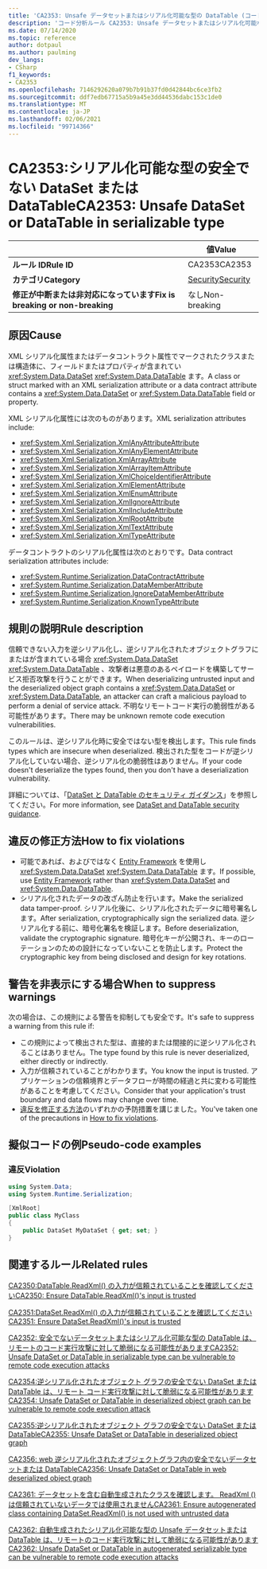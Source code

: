 ```yaml
---
title: 'CA2353: Unsafe データセットまたはシリアル化可能な型の DataTable (コード分析)'
description: 'コード分析ルール CA2353: Unsafe データセットまたはシリアル化可能な型の DataTable について説明します。'
ms.date: 07/14/2020
ms.topic: reference
author: dotpaul
ms.author: paulming
dev_langs:
- CSharp
f1_keywords:
- CA2353
ms.openlocfilehash: 7146292620a079b7b91b37fd0d42844bc6ce3fb2
ms.sourcegitcommit: ddf7edb67715a5b9a45e3dd44536dabc153c1de0
ms.translationtype: MT
ms.contentlocale: ja-JP
ms.lasthandoff: 02/06/2021
ms.locfileid: "99714366"
---
```

# <a name="ca2353-unsafe-dataset-or-datatable-in-serializable-type"></a><span data-ttu-id="42a92-103">CA2353:シリアル化可能な型の安全でない DataSet または DataTable</span><span class="sxs-lookup"><span data-stu-id="42a92-103">CA2353: Unsafe DataSet or DataTable in serializable type</span></span>

| | <span data-ttu-id="42a92-104">値</span><span class="sxs-lookup"><span data-stu-id="42a92-104">Value</span></span> |
|-|-|
| <span data-ttu-id="42a92-105">**ルール ID**</span><span class="sxs-lookup"><span data-stu-id="42a92-105">**Rule ID**</span></span> |<span data-ttu-id="42a92-106">CA2353</span><span class="sxs-lookup"><span data-stu-id="42a92-106">CA2353</span></span>|
| <span data-ttu-id="42a92-107">**カテゴリ**</span><span class="sxs-lookup"><span data-stu-id="42a92-107">**Category**</span></span> |[<span data-ttu-id="42a92-108">Security</span><span class="sxs-lookup"><span data-stu-id="42a92-108">Security</span></span>](security-warnings.md)|
| <span data-ttu-id="42a92-109">**修正が中断または非対応になっています**</span><span class="sxs-lookup"><span data-stu-id="42a92-109">**Fix is breaking or non-breaking**</span></span> |<span data-ttu-id="42a92-110">なし</span><span class="sxs-lookup"><span data-stu-id="42a92-110">Non-breaking</span></span>|

## <a name="cause"></a><span data-ttu-id="42a92-111">原因</span><span class="sxs-lookup"><span data-stu-id="42a92-111">Cause</span></span>

<span data-ttu-id="42a92-112">XML シリアル化属性またはデータコントラクト属性でマークされたクラスまたは構造体に、フィールドまたはプロパティが含まれてい <xref:System.Data.DataSet> <xref:System.Data.DataTable> ます。</span><span class="sxs-lookup"><span data-stu-id="42a92-112">A class or struct marked with an XML serialization attribute or a data contract attribute contains a <xref:System.Data.DataSet> or <xref:System.Data.DataTable> field or property.</span></span>

<span data-ttu-id="42a92-113">XML シリアル化属性には次のものがあります。</span><span class="sxs-lookup"><span data-stu-id="42a92-113">XML serialization attributes include:</span></span>

- <xref:System.Xml.Serialization.XmlAnyAttributeAttribute>
- <xref:System.Xml.Serialization.XmlAnyElementAttribute>
- <xref:System.Xml.Serialization.XmlArrayAttribute>
- <xref:System.Xml.Serialization.XmlArrayItemAttribute>
- <xref:System.Xml.Serialization.XmlChoiceIdentifierAttribute>
- <xref:System.Xml.Serialization.XmlElementAttribute>
- <xref:System.Xml.Serialization.XmlEnumAttribute>
- <xref:System.Xml.Serialization.XmlIgnoreAttribute>
- <xref:System.Xml.Serialization.XmlIncludeAttribute>
- <xref:System.Xml.Serialization.XmlRootAttribute>
- <xref:System.Xml.Serialization.XmlTextAttribute>
- <xref:System.Xml.Serialization.XmlTypeAttribute>

<span data-ttu-id="42a92-114">データコントラクトのシリアル化属性は次のとおりです。</span><span class="sxs-lookup"><span data-stu-id="42a92-114">Data contract serialization attributes include:</span></span>

- <xref:System.Runtime.Serialization.DataContractAttribute>
- <xref:System.Runtime.Serialization.DataMemberAttribute>
- <xref:System.Runtime.Serialization.IgnoreDataMemberAttribute>
- <xref:System.Runtime.Serialization.KnownTypeAttribute>

## <a name="rule-description"></a><span data-ttu-id="42a92-115">規則の説明</span><span class="sxs-lookup"><span data-stu-id="42a92-115">Rule description</span></span>

<span data-ttu-id="42a92-116">信頼できない入力を逆シリアル化し、逆シリアル化されたオブジェクトグラフにまたはが含まれている場合 <xref:System.Data.DataSet> <xref:System.Data.DataTable> 、攻撃者は悪意のあるペイロードを構築してサービス拒否攻撃を行うことができます。</span><span class="sxs-lookup"><span data-stu-id="42a92-116">When deserializing untrusted input and the deserialized object graph contains a <xref:System.Data.DataSet> or <xref:System.Data.DataTable>, an attacker can craft a malicious payload to perform a denial of service attack.</span></span> <span data-ttu-id="42a92-117">不明なリモートコード実行の脆弱性がある可能性があります。</span><span class="sxs-lookup"><span data-stu-id="42a92-117">There may be unknown remote code execution vulnerabilities.</span></span>

<span data-ttu-id="42a92-118">このルールは、逆シリアル化時に安全ではない型を検出します。</span><span class="sxs-lookup"><span data-stu-id="42a92-118">This rule finds types which are insecure when deserialized.</span></span> <span data-ttu-id="42a92-119">検出された型をコードが逆シリアル化していない場合、逆シリアル化の脆弱性はありません。</span><span class="sxs-lookup"><span data-stu-id="42a92-119">If your code doesn't deserialize the types found, then you don't have a deserialization vulnerability.</span></span>

<span data-ttu-id="42a92-120">詳細については、「[DataSet と DataTable のセキュリティ ガイダンス](../../../framework/data/adonet/dataset-datatable-dataview/security-guidance.md)」を参照してください。</span><span class="sxs-lookup"><span data-stu-id="42a92-120">For more information, see [DataSet and DataTable security guidance](../../../framework/data/adonet/dataset-datatable-dataview/security-guidance.md).</span></span>

## <a name="how-to-fix-violations"></a><span data-ttu-id="42a92-121">違反の修正方法</span><span class="sxs-lookup"><span data-stu-id="42a92-121">How to fix violations</span></span>

- <span data-ttu-id="42a92-122">可能であれば、およびではなく [Entity Framework](/ef/) を使用し <xref:System.Data.DataSet> <xref:System.Data.DataTable> ます。</span><span class="sxs-lookup"><span data-stu-id="42a92-122">If possible, use [Entity Framework](/ef/) rather than <xref:System.Data.DataSet> and <xref:System.Data.DataTable>.</span></span>
- <span data-ttu-id="42a92-123">シリアル化されたデータの改ざん防止を行います。</span><span class="sxs-lookup"><span data-stu-id="42a92-123">Make the serialized data tamper-proof.</span></span> <span data-ttu-id="42a92-124">シリアル化後に、シリアル化されたデータに暗号署名します。</span><span class="sxs-lookup"><span data-stu-id="42a92-124">After serialization, cryptographically sign the serialized data.</span></span> <span data-ttu-id="42a92-125">逆シリアル化する前に、暗号化署名を検証します。</span><span class="sxs-lookup"><span data-stu-id="42a92-125">Before deserialization, validate the cryptographic signature.</span></span> <span data-ttu-id="42a92-126">暗号化キーが公開され、キーのローテーションのための設計になっていないことを防止します。</span><span class="sxs-lookup"><span data-stu-id="42a92-126">Protect the cryptographic key from being disclosed and design for key rotations.</span></span>

## <a name="when-to-suppress-warnings"></a><span data-ttu-id="42a92-127">警告を非表示にする場合</span><span class="sxs-lookup"><span data-stu-id="42a92-127">When to suppress warnings</span></span>

<span data-ttu-id="42a92-128">次の場合は、この規則による警告を抑制しても安全です。</span><span class="sxs-lookup"><span data-stu-id="42a92-128">It's safe to suppress a warning from this rule if:</span></span>

- <span data-ttu-id="42a92-129">この規則によって検出された型は、直接的または間接的に逆シリアル化されることはありません。</span><span class="sxs-lookup"><span data-stu-id="42a92-129">The type found by this rule is never deserialized, either directly or indirectly.</span></span>
- <span data-ttu-id="42a92-130">入力が信頼されていることがわかります。</span><span class="sxs-lookup"><span data-stu-id="42a92-130">You know the input is trusted.</span></span> <span data-ttu-id="42a92-131">アプリケーションの信頼境界とデータフローが時間の経過と共に変わる可能性があることを考慮してください。</span><span class="sxs-lookup"><span data-stu-id="42a92-131">Consider that your application's trust boundary and data flows may change over time.</span></span>
- <span data-ttu-id="42a92-132">[違反を修正する方法](#how-to-fix-violations)のいずれかの予防措置を講じました。</span><span class="sxs-lookup"><span data-stu-id="42a92-132">You've taken one of the precautions in [How to fix violations](#how-to-fix-violations).</span></span>

## <a name="pseudo-code-examples"></a><span data-ttu-id="42a92-133">擬似コードの例</span><span class="sxs-lookup"><span data-stu-id="42a92-133">Pseudo-code examples</span></span>

### <a name="violation"></a><span data-ttu-id="42a92-134">違反</span><span class="sxs-lookup"><span data-stu-id="42a92-134">Violation</span></span>

```csharp
using System.Data;
using System.Runtime.Serialization;

[XmlRoot]
public class MyClass
{
    public DataSet MyDataSet { get; set; }
}
```

## <a name="related-rules"></a><span data-ttu-id="42a92-135">関連するルール</span><span class="sxs-lookup"><span data-stu-id="42a92-135">Related rules</span></span>

[<span data-ttu-id="42a92-136">CA2350:DataTable.ReadXml() の入力が信頼されていることを確認してください</span><span class="sxs-lookup"><span data-stu-id="42a92-136">CA2350: Ensure DataTable.ReadXml()'s input is trusted</span></span>](ca2350.md)

[<span data-ttu-id="42a92-137">CA2351:DataSet.ReadXml() の入力が信頼されていることを確認してください</span><span class="sxs-lookup"><span data-stu-id="42a92-137">CA2351: Ensure DataSet.ReadXml()'s input is trusted</span></span>](ca2351.md)

[<span data-ttu-id="42a92-138">CA2352: 安全でないデータセットまたはシリアル化可能な型の DataTable は、リモートのコード実行攻撃に対して脆弱になる可能性があります</span><span class="sxs-lookup"><span data-stu-id="42a92-138">CA2352: Unsafe DataSet or DataTable in serializable type can be vulnerable to remote code execution attacks</span></span>](ca2352.md)

[<span data-ttu-id="42a92-139">CA2354:逆シリアル化されたオブジェクト グラフの安全でない DataSet または DataTable は、リモート コード実行攻撃に対して脆弱になる可能性があります</span><span class="sxs-lookup"><span data-stu-id="42a92-139">CA2354: Unsafe DataSet or DataTable in deserialized object graph can be vulnerable to remote code execution attack</span></span>](ca2354.md)

[<span data-ttu-id="42a92-140">CA2355:逆シリアル化されたオブジェクト グラフの安全でない DataSet または DataTable</span><span class="sxs-lookup"><span data-stu-id="42a92-140">CA2355: Unsafe DataSet or DataTable in deserialized object graph</span></span>](ca2355.md)

[<span data-ttu-id="42a92-141">CA2356: web 逆シリアル化されたオブジェクトグラフ内の安全でないデータセットまたは DataTable</span><span class="sxs-lookup"><span data-stu-id="42a92-141">CA2356: Unsafe DataSet or DataTable in web deserialized object graph</span></span>](ca2356.md)

[<span data-ttu-id="42a92-142">CA2361: データセットを含む自動生成されたクラスを確認します。 ReadXml () は信頼されていないデータでは使用されません</span><span class="sxs-lookup"><span data-stu-id="42a92-142">CA2361: Ensure autogenerated class containing DataSet.ReadXml() is not used with untrusted data</span></span>](ca2361.md)

[<span data-ttu-id="42a92-143">CA2362: 自動生成されたシリアル化可能な型の Unsafe データセットまたは DataTable は、リモートのコード実行攻撃に対して脆弱になる可能性があります</span><span class="sxs-lookup"><span data-stu-id="42a92-143">CA2362: Unsafe DataSet or DataTable in autogenerated serializable type can be vulnerable to remote code execution attacks</span></span>](ca2362.md)

